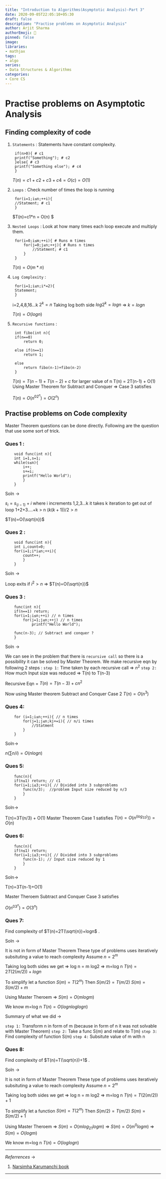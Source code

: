```yaml
---
title: "Introduction to Algorithms(Asymptotic Analysis)-Part 3"
date: 2020-09-05T22:05:10+05:30
draft: false
description: "Practise problems on Asymptotic Analysis"
author: Arjit Sharma
authorEmoji: 🤖
pinned: false
image: 
libraries:
- mathjax
tags:
- algo
series:
- Data Structures & Algorithms
categories:
- Core CS
---
```

# Practise problems on Asymptotic Analysis

## Finding complexity of code

1. `Statements` : Statements have constant complexity.
	    
	    if(n>0){ # c1
	    printf("Something"); # c2
	    }else{ # c3
	    printf("Something else"); # c4
	    }

    $T(n)=c1+c2+c3+c4=O(c)=O(1)$

2. `Loops` : Check number of times the loop is running

	    for(i=1;i≤n;++i){
	    //Statment; # c1
	    }

    $T(n)=c1*n = O(n) $

3. `Nested Loops` : Look at how many times each loop execute and multiply them.

	    for(i=0;i≤m;++i){ # Runs m times
	    	for(j=0;j≤n;++j){ # Runs n times
	    		//Statment; # c1
	    	}
	    }

    $T(n)=O(m*n)$

4. `Log Complexity` :

	    for(i=1;i≤n;i*=2){
	    Statement;
	    }

    i=2,4,8,16...k
    $2^k=n$
    Taking log both side
    $log 2^k = log n$ ⇒ $k=log n$

    $T(n)=O(log n)$

5. `Recursive functions` :

	    int fibo(int n){
	    if(n==0)
	    	return 0;
	    
	    else if(n==1)
	    	return 1;

	    else
			return fibo(n-1)+fibo(n-2)
	    }

    $T(n)=T(n-1)+T(n-2)+c$
    for larger value of n
    T(n) = 2T(n-1) + O(1)
    Using Master Theorem for Subtract and Conquer ⇒ Case 3 satisfies

    $T(n) = O(n^02^n)=O(2^n)$

## Practise problems on Code complexity

Master Theorem questions can be done directly. Following are the question that use some sort of trick.

### Ques 1 :

	    void func(int n){
	    int i=1,s=1;
	    while(s≤n){
		    i++;
		    s+=i;
		    printf("Hello World");
		    }
	    }

Soln →

$s_i=s_\left( i-1\right) + i$ where i increments 1,2,3...k
it takes k iteration to get out of loop
1+2+3....+k > n
$\left(k(k+1) \right)/2 > n$

$T(n)=O(\sqrt{n})$

### Ques 2 :

	    void func(int n){
	    int i,count=0;
	    for(i=1;i*i≤n;++i){
	    	count++;
	    	}
	    }

Soln →

Loop exits if $i^2>n$ ⇒ $T(n)=O(\sqrt{n})$

### Ques 3 :

	    func(int n){
		if(n==1) return;
	    for(i=1;i≤n;++i) // n times
	    	for(j=1;j≤n;++j) // n times
	    		printf("Hello World");

	    func(n-3); // Subtract and conquer ?
	    }

Soln →

We can see in the problem that there is `recursive call` so there is a possibility it can be solved by Master Theorem.
We make recursive eqn by following 2 steps :
`step 1:` Time taken by each recursive call ⇒ $n^2$
`step 2:` How much Input size was reduced ⇒ T(n) to T(n-3)

Recursive Eqn = $T(n)=T(n-3)+cn^2$

Now using Master theorem Subtract and Conquer Case 2
$T(n) = O(n^3)$ 

### Ques 4:

	    for (i=1;i≤n;++i){ // n times
	    	for(j=1;j≤n;kj+=i){ // n/i times
				//Statment
	    	}
	    }

Soln→

$n(\sum n/i) = O(nlogn)$

### Ques 5:

	    func(n){
	    if(n≤1) return; // c1 
		for(i=1;i≤3;++i){ // Divided into 3 subproblems
	    	func(n/3);  //problem Input size reduced by n/3
	    	}
	    }

Soln→

T(n)=3T(n/3) + O(1)
Master Theorem Case 1 satisfies
$T(n)=O(n^\left( log_33 \right)))=O(n)$

### Ques 6:

	    func(n){
	    if(n≤1) return;
	    for(i=1;i≤3;++i){ // Divided into 3 subproblems
	    	func(n-1); // Input size reduced by 1
	    	}
		}

Soln→

T(n)=3T(n-1)+O(1)

Master Theroem Subtract and Conquer Case 3 satisfies

$O(n^03^n)=O(3^n)$

### Ques 7:

   Find complexity of $T(n)=2T(\sqrt{n})+logn$ .

Soln →

It is not in form of Master Theorem
These type of problems uses iteratively subsituting a value to reach complexity
Assume $n=2^m$

Taking log both sides we get ⇒ log n = m log2 ⇒ m=log n
$T(n) = 2T(2\left( m/2 \right)) + logn$

To simplify let a function $S(m)=T(2^m)$
Then $S(m/2)=T(m/2)$
$S(m) = S(m/2)+ m$

Using Master Theroem ⇒ $S(m) = O(mlogm)$

We know m=log n
$T(n)=O(log n log logn)$

Summary of what we did →

`step 1:` Transform n in form of m (because in form of n it was not solvable with Master Theorem)
`step 2:` Take a func S(m) and relate to T(m)
`step 3:` Find complexity of function S(m)
`step 4:` Subsitute value of m with n

### Ques 8:

  Find complexity of $T(n)=T(\sqrt{n})+1$ .

Soln →

It is not in form of Master Theorem
These type of problems uses iteratively subsituting a value to reach complexity
Assume $n=2^m$

Taking log both sides we get ⇒ log n = m log2 ⇒ m=log n
$T(n) = T(2\left( m/2 \right)) + 1$

To simplify let a function $S(m)=T(2^m)$
Then $S(m/2)=T(m/2)$
$S(m) = S(m/2)+ 1$

Using Master Theroem ⇒
$S(m) = O(mlog_21logm)$ ⇒ $S(m) = O(m^0logm)$ ⇒ $S(m) = O(logm)$

We know m=log n
$T(n)=O(log logn)$


---
_Referrences_ &rarr;

1. [Narsimha Karumanchi book](https://www.docdroid.net/ZPfHmS5/data-structures-and-algorithms-narasimha-karumanchi-pdf)

---